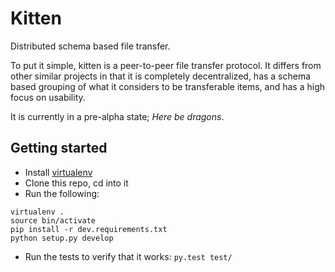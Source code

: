 Kitten
====

Distributed schema based file transfer.

To put it simple, kitten is a peer-to-peer file transfer protocol. It differs from
other similar projects in that it is completely decentralized, has a schema
based grouping of what it considers to be transferable items, and has a high
focus on usability.

It is currently in a pre-alpha state; *Here be dragons*.

## Getting started ##
* Install [virtualenv](http://www.virtualenv.org/en/latest/)
* Clone this repo, cd into it
* Run the following:

```
virtualenv .
source bin/activate
pip install -r dev.requirements.txt
python setup.py develop
```

* Run the tests to verify that it works: `py.test test/`
